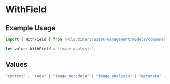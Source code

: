 # WithField

## Example Usage

```typescript
import { WithField } from "@cloudinary/asset-management/models/components";

let value: WithField = "image_analysis";
```

## Values

```typescript
"context" | "tags" | "image_metadata" | "image_analysis" | "metadata" | "quality_analysis" | "accessibility_analysis"
```